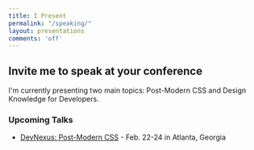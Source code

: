 ```yaml
---
title: I Present
permalink: "/speaking/"
layout: presentations
comments: 'off'
---
```


## Invite me to speak at your conference

I'm currently presenting two main topics: Post-Modern CSS and Design Knowledge for Developers.

### Upcoming Talks
* [DevNexus: Post-Modern CSS](https://devnexus.com) - Feb. 22-24 in Atlanta, Georgia

<br>
